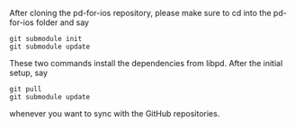 
After cloning the pd-for-ios repository, please make sure to cd into the
pd-for-ios folder and say

    git submodule init
    git submodule update

These two commands install the dependencies from libpd.  After the initial
setup, say

    git pull
	git submodule update

whenever you want to sync with the GitHub repositories.

